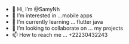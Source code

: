 - 👋 Hi, I’m @SamyNh
- 👀 I’m interested in ...mobile apps
- 🌱 I’m currently learning ... flutter java 
- 💞️ I’m looking to collaborate on ... my projects
- 📫 How to reach me ... +22230432243

<!---
SamyNh/SamyNh is a ✨ special ✨ repository because its `README.md` (this file) appears on your GitHub profile.
You can click the Preview link to take a look at your changes.
--->
